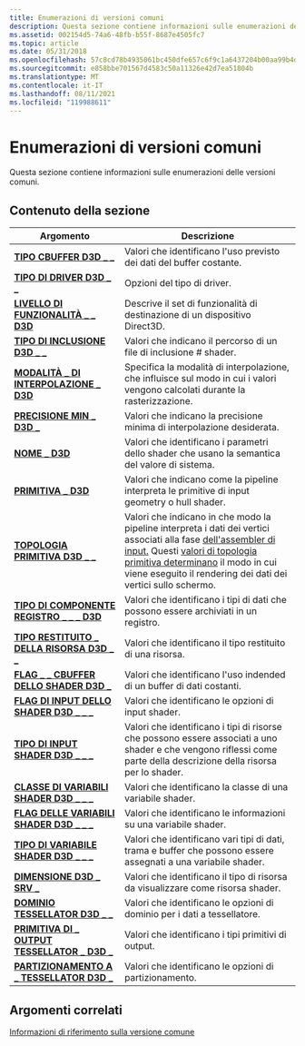 ```yaml
---
title: Enumerazioni di versioni comuni
description: Questa sezione contiene informazioni sulle enumerazioni delle versioni comuni.
ms.assetid: 002154d5-74a6-48fb-b55f-8687e4505fc7
ms.topic: article
ms.date: 05/31/2018
ms.openlocfilehash: 57c8cd78b4935061bc450dfe657c6f9c1a6437204b00aa99b4d7058a225fecd7
ms.sourcegitcommit: e858bbe701567d4583c50a11326e42d7ea51804b
ms.translationtype: MT
ms.contentlocale: it-IT
ms.lasthandoff: 08/11/2021
ms.locfileid: "119988611"
---
```

# <a name="common-version-enumerations"></a>Enumerazioni di versioni comuni

Questa sezione contiene informazioni sulle enumerazioni delle versioni comuni.


## <a name="in-this-section"></a>Contenuto della sezione



| Argomento                                                                                      | Descrizione                                                                                                                                                                                                                                                                                                                                |
|--------------------------------------------------------------------------------------------|--------------------------------------------------------------------------------------------------------------------------------------------------------------------------------------------------------------------------------------------------------------------------------------------------------------------------------------------|
| [**TIPO CBUFFER D3D \_ \_**](/windows/desktop/api/D3DCommon/ne-d3dcommon-d3d_cbuffer_type)<br/>                                  | Valori che identificano l'uso previsto dei dati del buffer costante. <br/>                                                                                                                                                                                                                                                                 |
| [**TIPO DI DRIVER D3D \_ \_**](/windows/desktop/api/D3DCommon/ne-d3dcommon-d3d_driver_type)<br/>                                    | Opzioni del tipo di driver.<br/>                                                                                                                                                                                                                                                                                                            |
| [**LIVELLO DI FUNZIONALITÀ \_ \_ D3D**](/windows/desktop/api/D3DCommon/ne-d3dcommon-d3d_feature_level)<br/>                                | Descrive il set di funzionalità di destinazione di un dispositivo Direct3D. <br/>                                                                                                                                                                                                                                                                   |
| [**TIPO DI INCLUSIONE D3D \_ \_**](/windows/desktop/api/D3DCommon/ne-d3dcommon-d3d_include_type)<br/>                                  | Valori che indicano il percorso di un file di inclusione \# shader. <br/>                                                                                                                                                                                                                                                                  |
| [**MODALITÀ \_ DI INTERPOLAZIONE \_ D3D**](/windows/desktop/api/D3DCommon/ne-d3dcommon-d3d_interpolation_mode)<br/>                      | Specifica la modalità di interpolazione, che influisce sul modo in cui i valori vengono calcolati durante la rasterizzazione.<br/>                                                                                                                                                                                                                                     |
| [**PRECISIONE MIN \_ D3D \_**](/windows/desktop/api/D3DCommon/ne-d3dcommon-d3d_min_precision)<br/>                                | Valori che indicano la precisione minima di interpolazione desiderata.<br/>                                                                                                                                                                                                                                                               |
| [**NOME \_ D3D**](/windows/desktop/api/D3DCommon/ne-d3dcommon-d3d_name)<br/>                                                   | Valori che identificano i parametri dello shader che usano la semantica del valore di sistema.<br/>                                                                                                                                                                                                                                                         |
| [**PRIMITIVA \_ D3D**](/windows/desktop/api/D3DCommon/ne-d3dcommon-d3d_primitive)<br/>                                         | Valori che indicano come la pipeline interpreta le primitive di input geometry o hull shader.<br/>                                                                                                                                                                                                                                      |
| [**TOPOLOGIA PRIMITIVA D3D \_ \_**](/windows/desktop/api/D3DCommon/ne-d3dcommon-d3d_primitive_topology)<br/>                      | Valori che indicano in che modo la pipeline interpreta i dati dei vertici associati alla fase [dell'assembler di input.](d3d10-graphics-programming-guide-input-assembler-stage.md) Questi [valori di topologia primitiva determinano](/windows/desktop/direct3d11/d3d10-graphics-programming-guide-primitive-topologies) il modo in cui viene eseguito il rendering dei dati dei vertici sullo schermo.<br/> |
| [**TIPO DI COMPONENTE REGISTRO \_ \_ \_ D3D**](/windows/desktop/api/D3DCommon/ne-d3dcommon-d3d_register_component_type)<br/>           | Valori che identificano i tipi di dati che possono essere archiviati in un registro.<br/>                                                                                                                                                                                                                                                           |
| [**TIPO RESTITUITO \_ DELLA RISORSA D3D \_ \_**](/windows/desktop/api/D3DCommon/ne-d3dcommon-d3d_resource_return_type)<br/>                 | Valori che identificano il tipo restituito di una risorsa.<br/>                                                                                                                                                                                                                                                                             |
| [**FLAG \_ \_ CBUFFER DELLO SHADER D3D \_**](/windows/desktop/api/D3DCommon/ne-d3dcommon-d3d_shader_cbuffer_flags)<br/>                 | Valori che identificano l'uso indended di un buffer di dati costanti.<br/>                                                                                                                                                                                                                                                                |
| [**FLAG DI INPUT DELLO SHADER D3D \_ \_ \_**](/windows/desktop/api/D3DCommon/ne-d3dcommon-d3d_shader_input_flags)<br/>                     | Valori che identificano le opzioni di input shader.<br/>                                                                                                                                                                                                                                                                                      |
| [**TIPO DI INPUT SHADER D3D \_ \_ \_**](/windows/desktop/api/D3DCommon/ne-d3dcommon-d3d_shader_input_type)<br/>                       | Valori che identificano i tipi di risorse che possono essere associati a uno shader e che vengono riflessi come parte della descrizione della risorsa per lo shader.<br/>                                                                                                                                                                                    |
| [**CLASSE DI VARIABILI SHADER D3D \_ \_ \_**](/windows/desktop/api/D3DCommon/ne-d3dcommon-d3d_shader_variable_class)<br/>               | Valori che identificano la classe di una variabile shader.<br/>                                                                                                                                                                                                                                                                            |
| [**FLAG DELLE VARIABILI SHADER D3D \_ \_ \_**](/windows/desktop/api/D3DCommon/ne-d3dcommon-d3d_shader_variable_flags)<br/>               | Valori che identificano le informazioni su una variabile shader.<br/>                                                                                                                                                                                                                                                                       |
| [**TIPO DI VARIABILE SHADER D3D \_ \_ \_**](/windows/desktop/api/D3DCommon/ne-d3dcommon-d3d_shader_variable_type)<br/>                 | Valori che identificano vari tipi di dati, trama e buffer che possono essere assegnati a una variabile shader.<br/>                                                                                                                                                                                                                         |
| [**DIMENSIONE D3D \_ SRV \_**](/windows/desktop/api/D3DCommon/ne-d3dcommon-d3d_srv_dimension)<br/>                                | Valori che identificano il tipo di risorsa da visualizzare come risorsa shader.<br/>                                                                                                                                                                                                                                                    |
| [**DOMINIO TESSELLATOR D3D \_ \_**](/windows/desktop/api/D3DCommon/ne-d3dcommon-d3d_tessellator_domain)<br/>                      | Valori che identificano le opzioni di dominio per i dati a tessellatore.<br/>                                                                                                                                                                                                                                                                       |
| [**PRIMITIVA DI \_ OUTPUT TESSELLATOR \_ D3D \_**](/windows/desktop/api/D3DCommon/ne-d3dcommon-d3d_tessellator_output_primitive)<br/> | Valori che identificano i tipi primitivi di output.<br/>                                                                                                                                                                                                                                                                                    |
| [**PARTIZIONAMENTO A \_ TESSELLATOR D3D \_**](/windows/desktop/api/D3DCommon/ne-d3dcommon-d3d_tessellator_partitioning)<br/>          | Valori che identificano le opzioni di partizionamento.<br/>                                                                                                                                                                                                                                                                                      |



 

## <a name="related-topics"></a>Argomenti correlati

<dl> <dt>

[Informazioni di riferimento sulla versione comune](d3d11-graphics-reference-d3d11-common.md)
</dt> </dl>

 

